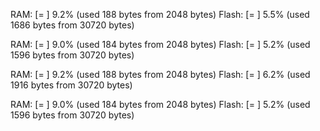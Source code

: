 
RAM:   [=         ]   9.2% (used 188 bytes from 2048 bytes)
Flash: [=         ]   5.5% (used 1686 bytes from 30720 bytes)

RAM:   [=         ]   9.0% (used 184 bytes from 2048 bytes)
Flash: [=         ]   5.2% (used 1596 bytes from 30720 bytes)

RAM:   [=         ]   9.2% (used 188 bytes from 2048 bytes)
Flash: [=         ]   6.2% (used 1916 bytes from 30720 bytes)

RAM:   [=         ]   9.0% (used 184 bytes from 2048 bytes)
Flash: [=         ]   5.2% (used 1596 bytes from 30720 bytes)
